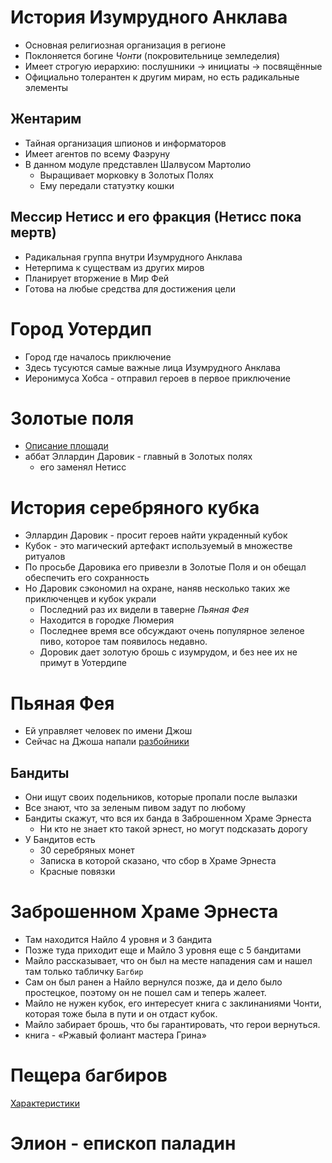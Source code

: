 # История Изумрудного Анклава

- Основная религиозная организация в регионе
- Поклоняется богине *Чонти* (покровительнице земледелия)
- Имеет строгую иерархию: послушники → инициаты → посвящённые
- Официально толерантен к другим мирам, но есть радикальные элементы

## Жентарим
- Тайная организация шпионов и информаторов
- Имеет агентов по всему Фаэруну
- В данном модуле представлен Шалвусом Мартолио
  - Выращивает морковку в Золотых Полях
  - Ему передали статуэтку кошки

## Мессир Нетисс и его фракция (Нетисс пока мертв)
- Радикальная группа внутри Изумрудного Анклава
- Нетерпима к существам из других миров
- Планирует вторжение в Мир Фей
- Готова на любые средства для достижения цели


# Город Уотердип
- Город где началось приключение
- Здесь тусуются самые важные лица Изумрудного Анклава
- Иеронимуса Хобса - отправил героев в первое приключение

# Золотые поля
- [Описание площади](ploshchad-zolotykh-poley.md)
- аббат Эллардин Даровик - главный в Золотых полях
  - его заменял Нетисс

# История серебряного кубка
- Эллардин Даровик - просит героев найти украденный кубок
- Кубок - это магический артефакт используемый в множестве ритуалов
- По просьбе Даровика его привезли в Золотые Поля и он обещал обеспечить его сохранность
- Но Даровик сэкономил на охране, наняв несколько таких же приключенцев и кубок украли
  - Последний раз их видели в таверне *Пьяная Фея*
  - Находится в городке Люмерия
  - Последнее время все обсуждают очень популярное зеленое пиво, которое там появилось недавно.
  - Доровик дает золотую брошь с изумрудом, и без нее их не примут в Уотердипе

# Пьяная Фея
- Ей управляет человек по имени Джош
- Сейчас на Джоша напали [разбойники](characteristics.md)

## Бандиты
- Они ищут своих подельников, которые пропали после вылазки
- Все знают, что за зеленым пивом задут по любому
- Бандиты скажут, что вся их банда в Заброшенном Храме Эрнеста
  - Ни кто не знает кто такой эрнест, но могут подсказать дорогу
- У Бандитов есть
  - 30 серебряных монет
  - Записка в которой сказано, что сбор в Храме Эрнеста
  - Красные повязки

# Заброшенном Храме Эрнеста
- Там находится Найло 4 уровня и 3 бандита
- Позже туда приходит еще и Майло 3 уровня еще с 5 бандитами
- Майло рассказывает, что он был на месте нападения сам и нашел там только табличку `Багбир`
- Сам он был ранен а Найло вернулся позже, да и дело было простецкое, поэтому он не пошел сам и теперь жалеет.
- Майло не нужен кубок, его интересует книга с заклинаниями Чонти, которая тоже была в пути и он отдаст кубок.
- Майло забирает брошь, что бы гарантировать, что герои вернуться.
- книга - «Ржавый фолиант мастера Грина»

# Пещера багбиров
[Характеристики](characteristics.md)

# Элион - епископ паладин
